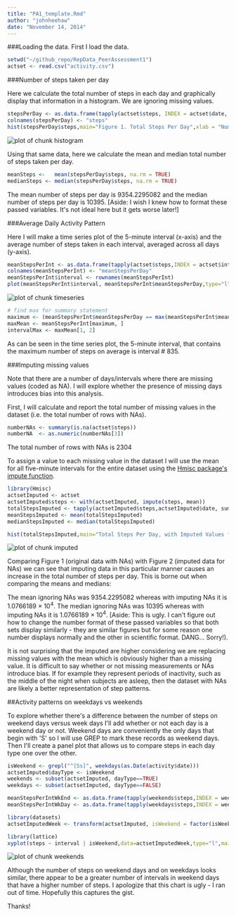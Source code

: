 ```yaml
---
title: "PA1_template.Rmd"
author: "johnheehaw"
date: "November 14, 2014"
---
```

###Loading the data.
First I load the data.


```r
setwd("~/github_repo/RepData_PeerAssessment1")
actset <- read.csv("activity.csv")
```

###Number of steps taken per day

Here we calculate the total number of steps in each day and graphically display that information in a histogram. We are ignoring missing values.


```r
stepsPerDay <- as.data.frame(tapply(actset$steps, INDEX = actset$date, FUN = "sum", na.rm = TRUE))
colnames(stepsPerDay) <- "steps"
hist(stepsPerDay$steps,main="Figure 1. Total Steps Per Day",xlab = "Number of Steps Per Day")
```

![plot of chunk histogram](figure/histogram-1.png) 

Using that same data, here we calculate the mean and median total number of steps taken per day.


```r
meanSteps <-   mean(stepsPerDay$steps, na.rm = TRUE)
medianSteps <- median(stepsPerDay$steps, na.rm = TRUE)
```

The mean number of steps per day is 9354.2295082 and the median number of steps per day is 10395. [Aside: I wish I knew how to format these passed variables. It's not ideal here but it gets worse later!]

###Average Daily Activity Pattern

Here I will make a time series plot of the 5-minute interval (x-axis) and the average number of steps taken in each interval, averaged across all days (y-axis).


```r
meanStepsPerInt <- as.data.frame(tapply(actset$steps,INDEX = actset$interval,FUN = "mean", na.rm = TRUE))
colnames(meanStepsPerInt) <- "meanStepsPerDay"
meanStepsPerInt$interval <- rownames(meanStepsPerInt)
plot(meanStepsPerInt$interval, meanStepsPerInt$meanStepsPerDay,type="l",main="Average Number of Steps by Time Interval",xlab="Five minute periods",ylab="Average Steps (N)")
```

![plot of chunk timeseries](figure/timeseries-1.png) 

```r
# find max for summary statement
maximum <- (meanStepsPerInt$meanStepsPerDay == max(meanStepsPerInt$meanStepsPerDay))
maxMean <- meanStepsPerInt[maximum, ]
intervalMax <- maxMean[1, 2]
```

As can be seen in the time series plot, the 5-minute interval, that contains the maximum number of steps on average is interval # 835.

###Imputing missing values

Note that there are a number of days/intervals where there are missing values (coded as NA). I will explore whether the presence of missing days introduces bias into this analysis.

First, I will calculate and report the total number of missing values in the dataset (i.e. the total number of rows with NAs).


```r
numberNAs <- summary(is.na(actset$steps))
numberNA  <- as.numeric(numberNAs[3])
```

The total number of rows with NAs is 2304

To assign a value to each missing value in the dataset I will use the mean for all five-minute intervals for the entire dataset using the [Hmisc package's impute function](http://www.inside-r.org/packages/cran/Hmisc/docs/impute). 


```r
library(Hmisc)
actsetImputed <- actset
actsetImputed$steps <- with(actsetImputed, impute(steps, mean))
totalStepsImputed <- tapply(actsetImputed$steps,actsetImputed$date, sum)
meanStepsImputed <- mean(totalStepsImputed)
medianStepsImputed <- median(totalStepsImputed)

hist(totalStepsImputed,main="Total Steps Per Day, with Imputed Values for NA",xlab = "Number of Steps Per Day")
```

![plot of chunk imputed](figure/imputed-1.png) 

Comparing Figure 1 (original data with NAs) with Figure 2 (imputed data for NAs) we can see that imputing data in this particular manner causes an increase in the total number of steps per day. This is borne out when comparing the means and medians:

The mean ignoring NAs was 9354.2295082 whereas with imputing NAs it is 1.0766189 &times; 10<sup>4</sup>.
The median ignoring NAs was 10395 whereas with imputing NAs it is 1.0766189 &times; 10<sup>4</sup>. [Aside: This is ugly. I can't figure out how to change the number format of these passed variables so that both sets display similarly - they are similar figures but for some reason one number displays normally and the other in scientific format. DANG... Sorry!).

It is not surprising that the imputed are higher considering we are replacing missing values with the mean which is obviously higher than a missing value. It is difficult to say whether or not missing measurements or NAs introduce bias. If for example they represent periods of inactivity, such as the middle of the night when subjects are asleep, then the dataset with NAs are likely a better representation of step patterns.

##Activity patterns on weekdays vs weekends

To explore whether there's a difference between the number of steps on weekend days versus week days I'll add whether or not each day is a weekend day or not. Weekend days are conveniently the only days that begin with 'S' so I will use GREP to mark these records as weekend days. Then I'll create a panel plot that allows us to compare steps in each day type one over the other.


```r
isWeekend <- grepl("^[Ss]", weekdays(as.Date(activity$date)))
actsetImputed$dayType <- isWeekend
weekends <- subset(actsetImputed, dayType==TRUE)
weekdays <- subset(actsetImputed, dayType==FALSE)

meanStepsPerIntWkEnd <- as.data.frame(tapply(weekends$steps,INDEX = weekends$interval,FUN = "mean"))
meanStepsPerIntWkDay <- as.data.frame(tapply(weekdays$steps,INDEX = weekdays$interval,FUN = "mean"))

library(datasets)
actsetImputedWeek <- transform(actsetImputed, isWeekend = factor(isWeekend))

library(lattice)
xyplot(steps ~ interval | isWeekend,data=actsetImputedWeek,type="l",main="Steps on the Weekend (True = Weekend, False = Weekday)",xlab="Five-minute Interval",ylab="Number of Steps",layout=c(1,2))
```

![plot of chunk weekends](figure/weekends-1.png) 

Although the number of steps on weekend days and on weekdays looks similar, there appear to be a greater number of intervals in weekend days that have a higher number of steps. I apologize that this chart is ugly - I ran out of time. Hopefully this captures the gist. 

Thanks!
